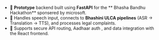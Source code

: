 - 🧪 **Prototype** backend built using **FastAPI** for the ** Bhasha Bandhu Hackathon** sponsered by microsoft.  
- 🔗 Handles speech input, connects to **Bhashini ULCA pipelines** (ASR → Translation → TTS), and processes legal complaints.  
- 🔐 Supports secure API routing,  Aadhaar auth , and data integration with the React frontend.
